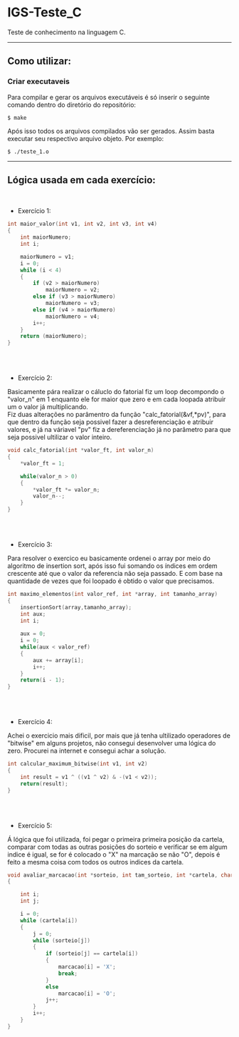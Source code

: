 # IGS-Teste_C
Teste de conhecimento na linguagem C.

---

## Como utilizar:

### Criar executaveis

Para compilar e gerar os arquivos executáveis é só inserir o seguinte comando dentro do diretório do repositório: 

```
$ make
```
Após isso todos os arquivos compilados vão ser gerados. Assim basta executar seu respectivo arquivo objeto. Por exemplo:

```
$ ./teste_1.o
```

---

## Lógica usada em cada exercício:

<br>

- Exercício 1:
```c
int maior_valor(int v1, int v2, int v3, int v4)
{ 
    int maiorNumero;
    int i;

	maiorNumero = v1;
    i = 0;
    while (i < 4)
	{
		if (v2 > maiorNumero)
			maiorNumero = v2;
		else if (v3 > maiorNumero)
			maiorNumero = v3;
		else if (v4 > maiorNumero)
			maiorNumero = v4;
        i++;
	}
	return (maiorNumero);
}
```
<br><br>
- Exercício 2:

Basicamente pára realizar o cáluclo do fatorial fiz um loop decompondo o "valor_n" em 1 enquanto ele for maior que zero e em cada loopada atribuir um o valor já multiplicando.
<br>
Fiz duas alterações no parâmentro da função "calc_fatorial(&vf,\*pv)", para que dentro da função seja possivel fazer a desreferenciação e atribuir valores, e já na váriavel "pv" fiz a dereferenciação já no parâmetro para que seja possivel ultilizar o valor inteiro. 

```c
void calc_fatorial(int *valor_ft, int valor_n)
{   
    *valor_ft = 1;

    while(valor_n > 0)
    {
        *valor_ft *= valor_n;
        valor_n--;
    }
}
```

<br><br>

- Exercício 3:
  
Para resolver o exercico eu basicamente ordenei o array por meio do algoritmo de insertion sort, após isso fui somando os índices em ordem crescente até que o valor
da referencia não seja passado. E com base na quantidade de vezes que foi loopado é obtido o valor que precisamos.

```c
int maximo_elementos(int valor_ref, int *array, int tamanho_array)
{
    insertionSort(array,tamanho_array);
    int aux;
    int i;
     
    aux = 0;
    i = 0;
    while(aux < valor_ref)
    {
        aux += array[i];
        i++;
    }
    return(i - 1);
}
```
<br><br>

- Exercício 4:
  
 Achei o exercicio mais dificil, por mais que já tenha ultilizado operadores de "bitwise" em alguns projetos, não consegui desenvolver uma lógica do zero.
 Procurei na internet e consegui achar a solução.

```c
int calcular_maximum_bitwise(int v1, int v2)
{
    int result = v1 ^ ((v1 ^ v2) & -(v1 < v2)); 
    return(result);
}
```

<br><br>


- Exercício 5:
  
 Á lógica que foi utilizada, foi pegar o primeira primeira posição da cartela, comparar com todas as outras posições do sorteio e verificar se em algum indice é igual, se for é colocado o "X" na marcação se não "O", depois é feito a mesma coisa com todos os outros indices da cartela.

```c
void avaliar_marcacao(int *sorteio, int tam_sorteio, int *cartela, char *marcacao, int tam_marcacao)
{

    int i;
    int j;

    i = 0;
    while (cartela[i])
    {
        j = 0;
        while (sorteio[j])
        {
            if (sorteio[j] == cartela[i])
            {
                marcacao[i] = 'X';
                break;
            }
            else
                marcacao[i] = 'O';
            j++;
        }
        i++;
    }
}
```
